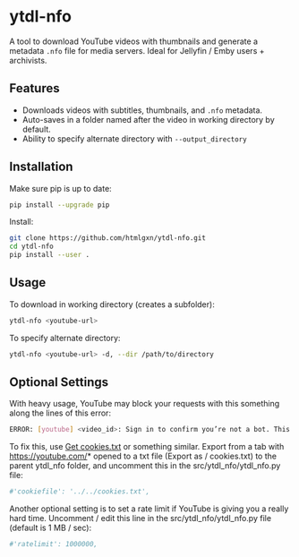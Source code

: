 # ytdl-nfo

A tool to download YouTube videos with thumbnails and generate a metadata `.nfo` file for media servers.
Ideal for Jellyfin / Emby users + archivists.

## Features
- Downloads videos with subtitles, thumbnails, and `.nfo` metadata.
- Auto-saves in a folder named after the video in working directory by default.
- Ability to specify alternate directory with `--output_directory`

## Installation
Make sure pip is up to date:
```bash
pip install --upgrade pip
```
Install:
```bash
git clone https://github.com/htmlgxn/ytdl-nfo.git
cd ytdl-nfo
pip install --user .
```

## Usage
To download in working directory (creates a subfolder):
```bash
ytdl-nfo <youtube-url>
```
To specify alternate directory:
```bash
ytdl-nfo <youtube-url> -d, --dir /path/to/directory
```

## Optional Settings
With heavy usage, YouTube may block your requests with this something along the lines of this error:
```bash
ERROR: [youtube] <video_id>: Sign in to confirm you’re not a bot. This helps protect our community. Learn more
```
To fix this, use [Get cookies.txt](https://chromewebstore.google.com/detail/get-cookiestxt-locally/cclelndahbckbenkjhflpdbgdldlbecc) or something similar. Export from a tab with https://youtube.com/* opened to a txt file (Export as / cookies.txt) to the parent ytdl_nfo folder, and uncomment this in the src/ytdl_nfo/ytdl_nfo.py file:
```bash
#'cookiefile': '../../cookies.txt',
```

Another optional setting is to set a rate limit if YouTube is giving you a really hard time. Uncomment / edit this line in the src/ytdl_nfo/ytdl_nfo.py file (default is 1 MB / sec):
```bash
#'ratelimit': 1000000,
```